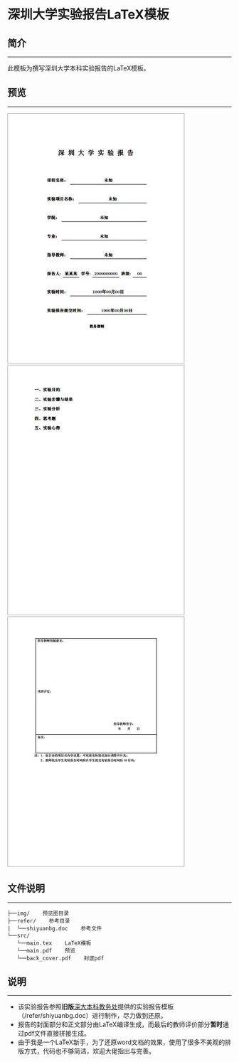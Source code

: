 # 深圳大学实验报告LaTeX模板

## 简介
-------------
此模板为撰写深圳大学本科实验报告的LaTeX模板。

## 预览
-------------
![Image](img/page1.png "page-1")
![Image](img/page2.png "page-2")
![Image](img/page3.png "page-3")

## 文件说明
-------------
    ├──img/    预览图目录
    ├──refer/    参考目录
    |  └──shiyuanbg.doc    参考文件
    └──src/
       └──main.tex    LaTeX模板
       └──main.pdf    预览
       └──back_cover.pdf    封底pdf

## 说明
-------------
* 该实验报告参照**旧版**[深大本科教务处](https://jwb.szu.edu.cn/)提供的实验报告模板（/refer/shiyuanbg.doc）进行制作，尽力做到还原。
* 报告的封面部分和正文部分由LaTeX编译生成，而最后的教师评价部分**暂时**通过pdf文件直接拼接生成。
* 由于我是一个LaTeX新手，为了还原word文档的效果，使用了很多不美观的排版方式，代码也不够简洁，欢迎大佬指出与完善。
